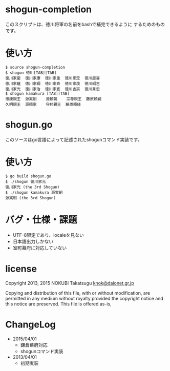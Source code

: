 # shogun-completion

このスクリプトは、徳川将軍の名前をbashで補完できるように
するためのものです。

# 使い方

    $ source shogun-completion
    $ shogun 徳川[TAB][TAB]
    徳川家慶  徳川家康  徳川家重  徳川家定  徳川慶喜
    徳川家継  徳川家綱  徳川家斉  徳川家茂  徳川綱吉
    徳川家光  徳川家治  徳川家宣  徳川吉宗  徳川秀忠
    $ shogun kamakura [TAB][TAB]
    惟康親王  源実朝    源頼朝    宗尊親王  藤原頼嗣
    久明親王  源頼家    守邦親王  藤原頼経

# shogun.go

このソースはgo言語によって記述されたshogunコマンド実装です。

# 使い方

    $ go build shogun.go
    $ ./shogun 徳川家光
    徳川家光 (the 3rd Shogun)
    $ ./shogun kamakura 源実朝
    源実朝 (the 3rd Shogun)

# バグ・仕様・課題

* UTF-8限定であり、localeを見ない
* 日本語出力しかない
* 室町幕府に対応していない

# license

Copyright 2013, 2015 NOKUBI Takatsugu <knok@daionet.gr.jp>

Copying and distribution of this file, with or without modification,
are permitted in any medium without royalty provided the copyright
notice and this notice are preserved.  This file is offered as-is,

# ChangeLog

* 2015/04/01
    * 鎌倉幕府対応
    * shogunコマンド実装
* 2013/04/01
    * 初期実装
